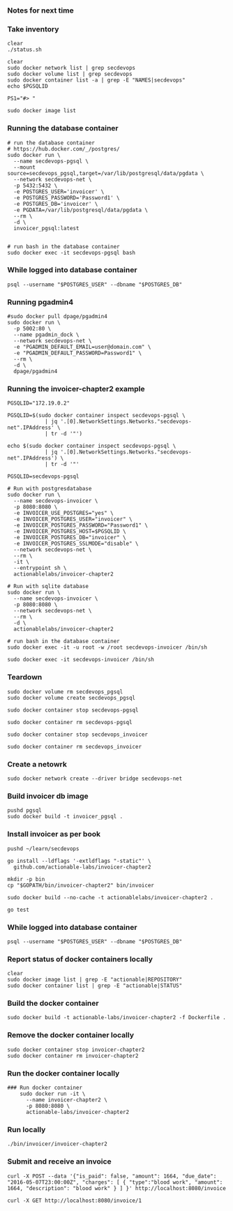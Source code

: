 

### Notes for next time


### Take inventory 
    clear
    ./status.sh 

    clear
    sudo docker network list | grep secdevops
    sudo docker volume list | grep secdevops
    sudo docker container list -a | grep -E "NAMES|secdevops"
    echo $PGSQLID

    PS1="#> "

    sudo docker image list

### Running the database container

    # run the database container
    # https://hub.docker.com/_/postgres/
    sudo docker run \
      --name secdevops-pgsql \
      --mount source=secdevops_pgsql,target=/var/lib/postgresql/data/pgdata \
      --network secdevops-net \
      -p 5432:5432 \
      -e POSTGRES_USER='invoicer' \
      -e POSTGRES_PASSWORD='Password1' \
      -e POSTGRES_DB='invoicer' \
      -e PGDATA=/var/lib/postgresql/data/pgdata \
      --rm \
      -d \
      invoicer_pgsql:latest

    
    # run bash in the database container
    sudo docker exec -it secdevops-pgsql bash

### While logged into database container

    psql --username "$POSTGRES_USER" --dbname "$POSTGRES_DB"

### Running pgadmin4

    #sudo docker pull dpage/pgadmin4
    sudo docker run \
      -p 5002:80 \
      --name pgadmin_dock \
      --network secdevops-net \
      -e "PGADMIN_DEFAULT_EMAIL=user@domain.com" \
      -e "PGADMIN_DEFAULT_PASSWORD=Password1" \
      --rm \
      -d \
      dpage/pgadmin4

### Running the invoicer-chapter2 example

    PGSQLID="172.19.0.2"

    PGSQLID=$(sudo docker container inspect secdevops-pgsql \
                | jq '.[0].NetworkSettings.Networks."secdevops-net".IPAddress' \
                | tr -d '"')

    echo $(sudo docker container inspect secdevops-pgsql \
                | jq '.[0].NetworkSettings.Networks."secdevops-net".IPAddress') \
                | tr -d '"'

    PGSQLID=secdevops-pgsql

    # Run with postgresdatabase
    sudo docker run \
      --name secdevops-invoicer \
      -p 8080:8080 \
      -e INVOICER_USE_POSTGRES="yes" \
      -e INVOICER_POSTGRES_USER="invoicer" \
      -e INVOICER_POSTGRES_PASSWORD="Password1" \
      -e INVOICER_POSTGRES_HOST=$PGSQLID \
      -e INVOICER_POSTGRES_DB="invoicer" \
      -e INVOICER_POSTGRES_SSLMODE="disable" \
      --network secdevops-net \
      --rm \
      -it \
      --entrypoint sh \
      actionablelabs/invoicer-chapter2 

    # Run with sqlite database
    sudo docker run \
      --name secdevops-invoicer \
      -p 8080:8080 \
      --network secdevops-net \
      --rm \
      -d \
      actionablelabs/invoicer-chapter2

    # run bash in the database container
    sudo docker exec -it -u root -w /root secdevops-invoicer /bin/sh 

    sudo docker exec -it secdevops-invoicer /bin/sh

### Teardown
    sudo docker volume rm secdevops_pgsql 
    sudo docker volume create secdevops_pgsql 

    sudo docker container stop secdevops-pgsql

    sudo docker container rm secdevops-pgsql

    sudo docker container stop secdevops_invoicer

    sudo docker container rm secdevops_invoicer

### Create a netowrk
    sudo docker network create --driver bridge secdevops-net


### Build invoicer db image

    pushd pgsql
    sudo docker build -t invoicer_pgsql .

### Install invoicer as per book
    
    pushd ~/learn/secdevops

    go install --ldflags '-extldflags "-static"' \
      github.com/actionable-labs/invoicer-chapter2
    
    mkdir -p bin
    cp "$GOPATH/bin/invoicer-chapter2" bin/invoicer
    
    sudo docker build --no-cache -t actionablelabs/invoicer-chapter2 .

    go test

### While logged into database container

    psql --username "$POSTGRES_USER" --dbname "$POSTGRES_DB"

### Report status of docker containers locally

    clear
    sudo docker image list | grep -E "actionable|REPOSITORY"
    sudo docker container list | grep -E "actionable|STATUS"
    
### Build the docker container

    sudo docker build -t actionable-labs/invoicer-chapter2 -f Dockerfile .
    
### Remove the docker container locally

    sudo docker container stop invoicer-chapter2
    sudo docker container rm invoicer-chapter2
    
### Run the docker container locally

    ### Run docker container
        sudo docker run -it \
          --name invoicer-chapter2 \
          -p 8080:8080 \
          actionable-labs/invoicer-chapter2


### Run locally

    ./bin/invoicer/invoicer-chapter2

### Submit and receive an invoice

    curl -X POST --data '{"is_paid": false, "amount": 1664, "due_date": "2016-05-07T23:00:00Z", "charges": [ { "type":"blood work", "amount": 1664, "description": "blood work" } ] }' http://localhost:8080/invoice

    curl -X GET http://localhost:8080/invoice/1

